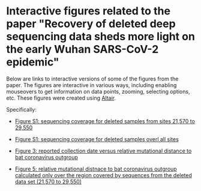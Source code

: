 # Interactive figures related to the paper "Recovery of deleted deep sequencing data sheds more light on the early Wuhan SARS-CoV-2 epidemic"

Below are links to interactive versions of some of the figures from the paper.
The figures are interactive in various ways, including enabling mouseovers to get information on data points, zooming, selecting options, etc.
These figures were created using [Altair](https://altair-viz.github.io/).

Specifically:

 - <a href="coverage_region.html" title="Figure S1: sequencing coverage for deleted samples from sites 21,570 to 29,550">Figure S1: sequencing coverage for deleted samples from sites 21,570 to 29,550</a>
 
 - <a href="coverage_all.html" title="Figure S2: sequencing coverage for deleted samples over all sites">Figure S1: sequencing coverage for deleted samples overl all sites</a>
 
 - <a href="deltadist.html" title="Figure 3: reported collection date versus relative mutational distance to bat coronavirus outgroup">Figure 3: reported collection date versus relative mutational distance to bat coronavirus outgroup</a>
 
 - <a href="deltadist_jitter.html" title="Figure 5: relative mutational distnace to bat coronavirus outgroup calculated only over the region covered by sequences from the deleted data set (21,570 to 29,550)">Figure 5: relative mutational distnace to bat coronavirus outgroup calculated only over the region covered by sequences from the deleted data set (21,570 to 29,550)</a>
